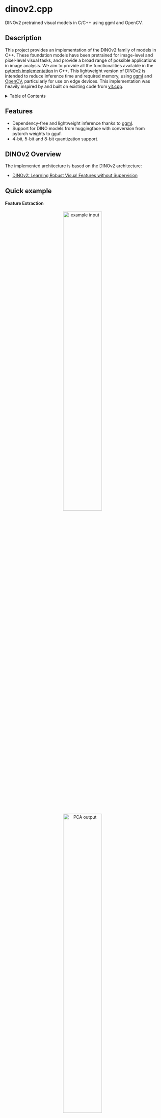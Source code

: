 # dinov2.cpp

DINOv2 pretrained visual models in C/C++ using ggml and OpenCV.

## Description

This project provides an implementation of the DINOv2 family of models in C++. These foundation models have been pretrained
for image-level and pixel-level visual tasks, and provide a broad range of possible applications in image analysis. We aim 
to provide all the functionalities available in the [pytorch implementation](https://github.com/facebookresearch/dinov2) in C++.
This lightweight version of DINOv2 is intended to reduce inference time and required memory, using [ggml](https://github.com/ggerganov/ggml)
and [OpenCV](https://github.com/opencv/opencv), particularly for use on edge devices. This implementation was heavily inspired by and built on 
existing code from [vit.cpp](https://github.com/staghado/vit.cpp).


<details>
<summary>Table of Contents</summary>

- [dinov2.cpp](#dinov2cpp)
    - [Description](#description)
    - [Features](#features)
    - [DINOv2 Overview](#dinov2-overview)
      - [Quick example](#quick-example)
        - [Feature Extraction](#feature-extraction)
        - [Classification Output](#classification-output)
      - [Realtime Demo](#realtime-demo)
    - [Convert PyTorch to GGUF](#convert-pytorch-to-gguf)
    - [Build](#build)
        - [Install OpenCV](#install-opencv)
          - [Configure Environment Variables](#configure-environment-variables)
        - [Simple build](#simple-build)
            - [inference.cpp (Classification)](#inferencecpp-classification)
            - [inference.cpp (Feature Extraction)](#inferencecpp-feature-extraction)
            - [realtime.cpp (Live Feature Extraction)](#realtimecpp-live-feature-extraction)
        - [Per device optimizations](#per-device-optimizations)
            - [For AMD host processors](#for-amd-host-processors)
        - [Using OpenMP](#using-openmp)
    - [Run](#run)
      - [inference.cpp](#inferencecpp)
      - [realtime.cpp](#realtimecpp)
    - [Benchmark against PyTorch](#benchmark-against-pytorch)
        - [DINOv2 inference](#dinov2-inference)
          - [DINOv2 with Register Tokens](#dinov2-with-register-tokens)
          - [DINOv2 without Register Tokens](#dinov2-without-register-tokens)
        - [Benchmark on your machine](#benchmark-on-your-machine)
    - [Quantization](#quantization)
        - [Results](#results)
    - [To-Do List](#to-do-list)

</details>

## Features

- Dependency-free and lightweight inference thanks to [ggml](https://github.com/ggerganov/ggml).
- Support for DINO models from huggingface with conversion from pytorch weights to gguf.
- 4-bit, 5-bit and 8-bit quantization support.


## DINOv2 Overview

The implemented architecture is based on the DINOv2 architecture:

- [DINOv2: Learning Robust Visual Features without Supervision](https://arxiv.org/abs/2304.07193)

## Quick example

#### Feature Extraction

  <p align="center">
    <img src="assets/tench.jpg" alt="example input" width="50%" height="auto">
  </p>

  <p align="center">
    <img src="assets/pca_visual.jpg" alt="PCA output" width="50%" height="auto">
  </p>

#### Classification Output
  <pre>
  $ ./bin/dinov2 -t 4 -m ../ggml-model.gguf -i ../assets/tench.jpg 
  main: seed = 42
  main: loaded image '../assets/tench.jpg' (408 x 612)
  dino_model_load: loading model from '../ggml-model.gguf' - please wait
  dino_model_load: hidden_size            = 384
  dino_model_load: num_hidden_layers      = 12
  dino_model_load: num_register_tokens    = 4
  dino_model_load: num_attention_heads    = 6
  dino_model_load: patch_size             = 14
  dino_model_load: img_size               = 518
  dino_model_load: ftype                  = 1
  dino_model_load: qntvr                  = 0
  dino_model_load: num_classes            = 1000
  main: preprocessed image (224 x 224)


&gt; tench, Tinca tinca : 0.90
&gt; coho, cohoe, coho salmon, blue jack, silver salmon, Oncorhynchus kisutch : 0.05
&gt; goldfish, Carassius auratus : 0.01
&gt; suit, suit of clothes : 0.01
&gt; barracouta, snoek : 0.00

main: graph computation took 349 ms
  </pre>

## Realtime Demo

TODO add video

## Convert PyTorch to GGUF

```bash
# clone the repo recursively
git clone --recurse-submodules git@github.com:lavaman131/dinov2.cpp.git

cd dinov2.cpp

uv venv

# for MacOS/Linux
source .venv/bin/activate
# for Windows
.venv\Scripts\activate

uv sync --frozen

# convert the weights to gguf : dinov2 small with patch size of 14 and an image 
# size of 518  
# DINOv2 weights are always fp16
# without registers
python ./scripts/dinov2-to-gguf.py --model_name facebook/dinov2-small-imagenet1k-1-layer
# with registers
python ./scripts/dinov2-to-gguf.py --model_name facebook/dinov2-with-registers-small-imagenet1k-1-layer

```

## Build

### Install OpenCV

Refer to instructions on the [OpenCV](https://opencv.org/get-started/) website to install OpenCV on your machine.

<p align="center">
    <img src="assets/readme-assets/OpenCV-table.png">
  </p>

Using this table, pick your Operating System, and choose if you are going to build from source or install a prebuilt version. It is recommended to build from source, as prebuilt versions only support Visual Studio. OpenCV provides precise step by step instructions on how to build from source.

#### Configure Environment Variables

Once you have built OpenCV, you need to configure your environment to locate it. You have two options:

##### Option 1: Set Path in CMakeLists.txt
Add the following line to your CMakeLists.txt file:
```cmake
set(OpenCV_DIR /path/to/your/opencv/build/folder)
```
Replace `/path/to/your/opencv/build/folder` with the absolute path to your OpenCV build directory.

##### Option 2: Set System Environment Variables
Alternatively, configure your system environment variables:

1. Set `OpenCV_DIR` environment variable to the absolute path of your OpenCV build folder
2. Add the following directories to your system `PATH` variable:
   - The absolute path to the OpenCV `bin` folder
   - The absolute path to the OpenCV `lib` folder
   
Note: The `bin` and `lib` folders are typically located in the same directory.

### Simple Build
Add the `-c` flag when running inference.cpp to return the output predictions. Omitting the flag (by default) will return the patch
tokens.

#### inference.cpp (Classification)
```bash
# on MacOS/Linux 
mkdir build && cd build
cmake -DCMAKE_BUILD_TYPE=Release .. && make -j 4
./bin/inference -m ../ggml-model.gguf -i ../assets/tench.jpg -c
```

```bash
# on Windows
mkdir build ; cd build
cmake -G "Ninja" -DCMAKE_BUILD_TYPE=Release ..
ninja
./bin/inference.exe -m ../ggml-model.gguf -i ../assets/tench.jpg -c
```
#### inference.cpp (Feature Extraction)
```bash
# on MacOS/Linux 
mkdir build && cd build
cmake -DCMAKE_BUILD_TYPE=Release .. && make -j 4
./bin/inference -m ../ggml-model.gguf -i ../assets/tench.jpg
```

```bash
# on Windows
mkdir build ; cd build
cmake -G "Ninja" -DCMAKE_BUILD_TYPE=Release ..
ninja
./bin/inference.exe -m ../ggml-model.gguf -i ../assets/tench.jpg
```

#### realtime.cpp (Live Feature Extraction)
```bash
# on MacOS/Linux 
mkdir build && cd build
cmake -DCMAKE_BUILD_TYPE=Release .. && make -j 4
./bin/realtime -m ../ggml-model.gguf -i ../assets/tench.jpg
```

```bash
# on Windows
mkdir build ; cd build
cmake -G "Ninja" -DCMAKE_BUILD_TYPE=Release ..
ninja
./bin/realtime.exe -m ../ggml-model.gguf -i ../assets/tench.jpg
```
The optimal number of threads to use depends on many factors and more is not always better. Usually using a number of
threads equal to the number of available physical cores gives the best performance in terms of speed.

### Per device optimizations

Generate per-device instructions that work best for the given machine rather than using general CPU instructions.

This can be done by specifying `-march=native` in the compiler flags.

* Multi-threading and vectorization
* Loop transformations(unrolling)

#### For AMD host processors

You can use a specialized compiler released by AMD to make full use of your specific processor's architecture.

Read more here : [AMD Optimizing C/C++ and Fortran Compilers (AOCC)](https://www.amd.com/en/developer/aocc.html)

You can follow the given instructions to install the AOCC compiler.

Please note that modern processors tend to see the greatest benefits from a specialized compiler, whereas older CPUs may experience little to no performance improvement.

### Using OpenMP

Additionally compile with OpenMP by specifying the `-fopenmp` flag to the compiler in the CMakeLists file,
allowing multithreaded runs. Make sure to also enable multiple threads when running, e.g.:

```bash
OMP_NUM_THREADS=4 ./bin/inference -t 4 -m ../ggml-model.bin -i ../assets/tench.jpg
```

## Run

#### inference.cpp
```bash
usage: ./bin/inference [options]

options:
  -h, --help              show this help message and exit
  -m FNAME, --model       model path (default: ../ggml-model.gguf)
  -i FNAME, --inp         input file (default: ../assets/tench.jpg)
  -o FNAME, --out         output file for backbone PCA features (default: pca_visual.png)
  -k N, --topk            top k classes to print (default: 5)
  -t N, --threads         number of threads to use during computation (default: 4)
  -c, --classify          whether to classify the image or get backbone PCA features (default: 0)
  -fa, --flash_attn       whether to enable flash_attn, less accurate (default: 0)
```

#### realtime.cpp
```bash
usage: ./bin/realtime [options]

options:
  -h, --help              show this help message and exit
  -m FNAME, --model       model path (default: ../ggml-model.gguf)
  -t N, --threads         number of threads to use during computation (default: 4)
  -fa, --flash_attn       whether to enable flash_attn, less accurate (default: 0)
  -cid, --camera_id       the idea of the camera for realtime backbone PCA feature streaming (default: 0)
```

## Benchmark against PyTorch

First experiments on Intel Core i9-14900HX show inference speedups (up to 3x faster for small model, ~1.5-2x faster for the rest) compared to native PyTorch inference.

### DINOv2 inference

You can efficiently run DINOv2 inference on the CPU.

Memory requirements and inference speed on Intel Core i9-14900HX (24 cores, 32 threads) for both native PyTorch and `dinov2.cpp`.
Using a thread count greater than 10 provides marginal improvements, but 24 threads were used for these runs. The reported results of inference speed correspond to 100 runs
averages for both PyTorch and `dinov2.cpp`.

#### DINOv2 with Register Tokens
| Model | Max Mem(PyTorch) |   Max Mem   | Speed(PyTorch) |    Speed    |
|:-----:|:----------------:|:-----------:|:--------------:|:-----------:|
| small  |     ~457 MB      | **~109 MB**  |     297 ms     | **96 ms**  |
| base |     ~720 MB      | **~367 MB**  |     436 ms     | **290 ms**  |
| large  |     ~1.57 GB     | **~1.2 GB** |    1331 ms     | **868 ms** |
| giant |     ~4.8 GB     | **~4.4 GB** |    4472 ms     | **2935 ms** |

> **Note:** The models used are of the form `dinov2-with-registers-{size}-imagenet1k-1-layer`

#### DINOv2 without Register Tokens
| Model | Max Mem(PyTorch) |   Max Mem   | Speed(PyTorch) |    Speed    |
|:-----:|:----------------:|:-----------:|:--------------:|:-----------:|
| small  |     ~455 MB      | **~110 MB**  |     181 ms     | **104 ms**  |
| base |     ~720 MB      | **~365 MB**  |     462 ms     | **292 ms**  |
| large  |     ~1.55 GB     | **~1.2 GB** |    1288 ms     | **864 ms** |
| giant |     ~4.8 GB     | **~4.4 GB** |    4384 ms     | **2938 ms** |

> **Note:** The models used are of the form `dinov2-{size}-imagenet1k-1-layer`.

### Benchmark on your machine

In order to test the inference speed on your machine, you can run the following scripts:

```bash
chmod +x scripts/benchmark.*

# install memory_profiler & threadpoolctl
pip install memory_profiler threadpoolctl

# run the benchmark of PyTorch
python scripts/benchmark.py

# run the benchmark of dinov2.cpp for non-quantized model
./scripts/benchmark.sh

# to run the benchamrk for quantized models; 4 threads and quantize flag
./scripts/benchmark.sh 4 1
```

Both scripts use 4 threads by default. In Python, the `threadpoolctl` library is used to limit the number of threads
used by PyTorch.

## Quantization

`dinov2.cpp` supports quantization strategies from ggml such as q4_0, q4_1, q5_0, q5_1 and q8_0 types.
You can quantize a model in F32 (the patch embedding is in F16) to one of these types by using the `./bin/quantize`
binary.

```
usage: ./bin/quantize /path/to/ggml-model.gguf /path/to/ggml-model-quantized.gguf type                              
  type = 2 - q4_0                                                                                                       
  type = 3 - q4_1                                                                                                       
  type = 6 - q5_0                                                                                                       
  type = 7 - q5_1                                                                                                       
  type = 8 - q8_0                                                                                                       
```

For example, you can run the following to convert the model to q5_1:

```shell
./bin/quantize ../ggml-model.gguf ../ggml-model-quant.gguf 7
```

Then you can use `tiny-ggml-model-quant.gguf` just like the model in F16.

### Results

Here are the benchmarks for the different models and quantizations on my machine:
For accurate estimation of run times, these benchmarks were run 100 times each.

#### DINOv2 with Register Tokens
| Model  | Quantization | Speed (ms) | Mem (MB) |
| :----: | :----------: | :--------: | :------: |
| with-registers-small | q4_0 | 90 | 49 |
| with-registers-small | q4_1 | 78 | 51 |
| with-registers-small | q5_0 | 86 | 54 |
| with-registers-small | q5_1 | 88 | 57 |
| with-registers-small | q8_0 | 82 | 70 |
| with-registers-base | q4_0 | 176 | 129 |
| with-registers-base | q4_1 | 190 | 139 |
| with-registers-base | q5_0 | 218 | 150 |
| with-registers-base | q5_1 | 203 | 160 |
| with-registers-base | q8_0 | 188 | 212 |
| with-registers-large | q4_0 | 508 | 371 |
| with-registers-large | q4_1 | 516 | 407 |
| with-registers-large | q5_0 | 618 | 443 |
| with-registers-large | q5_1 | 615 | 480 |
| with-registers-large | q8_0 | 507 | 661 |
| with-registers-giant | q4_0 | 1600 | 1281 |
| with-registers-giant | q4_1 | 1617 | 1417 |
| with-registers-giant | q5_0 | 2060 | 1552 |
| with-registers-giant | q5_1 | 2036 | 1688 |
| with-registers-giant | q8_0 | 1598 | 2364 |

#### DINOv2 without Register Tokens

| Model  | Quantization | Speed (ms) | Mem (MB) |
| :----: | :----------: | :--------: | :------: |
| small | q4_0 | 91 | 49 |
| small | q4_1 | 82 | 51 |
| small | q5_0 | 83 | 54 |
| small | q5_1 | 91 | 57 |
| small | q8_0 | 93 | 70 |
| base | q4_0 | 179 | 129 |
| base | q4_1 | 187 | 140 |
| base | q5_0 | 218 | 150 |
| base | q5_1 | 207 | 160 |
| base | q8_0 | 193 | 212 |
| large | q4_0 | 509 | 371 |
| large | q4_1 | 503 | 407 |
| large | q5_0 | 617 | 444 |
| large | q5_1 | 615 | 480 |
| large | q8_0 | 527 | 661 |
| giant | q4_0 | 1586 | 1282 |
| giant | q4_1 | 1627 | 1417 |
| giant | q5_0 | 2036 | 1552 |
| giant | q5_1 | 2075 | 1688 |
| giant | q8_0 | 1554 | 2365 |

This project was built on and highly inspired by vit.cpp:

* [vit.cpp](https://github.com/staghado/vit.cpp)

